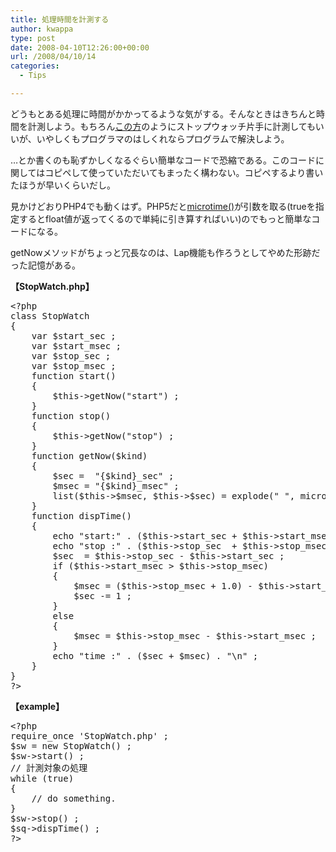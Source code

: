 ```yaml
---
title: 処理時間を計測する
author: kwappa
type: post
date: 2008-04-10T12:26:00+00:00
url: /2008/04/10/14
categories:
  - Tips

---
```

どうもとある処理に時間がかかってるような気がする。そんなときはきちんと時間を計測しよう。もちろん[この方][1]のようにストップウォッチ片手に計測してもいいが、いやしくもプログラマのはしくれならプログラムで解決しよう。

…とか書くのも恥ずかしくなるぐらい簡単なコードで恐縮である。このコードに関してはコピペして使っていただいてもまったく構わない。コピペするより書いたほうが早いくらいだし。

見かけどおりPHP4でも動くはず。PHP5だと[microtime()][2]が引数を取る(trueを指定するとfloat値が返ってくるので単純に引き算すればいい)のでもっと簡単なコードになる。

getNowメソッドがちょっと冗長なのは、Lap機能も作ろうとしてやめた形跡だった記憶がある。

**【StopWatch.php】**

<pre class="code">&lt;?php
<span class="keyword">class</span> StopWatch
{
&nbsp; &nbsp; <span class="keyword">var</span> <span class="keyword">$start_sec</span> ;
&nbsp; &nbsp; <span class="keyword">var</span> <span class="keyword">$start_msec</span> ;
&nbsp; &nbsp; <span class="keyword">var</span> <span class="keyword">$stop_sec</span> ;
&nbsp; &nbsp; <span class="keyword">var</span> <span class="keyword">$stop_msec</span> ;
&nbsp; &nbsp; <span class="keyword">function</span> start()
&nbsp; &nbsp; {
&nbsp; &nbsp;&nbsp; &nbsp;&nbsp; <span class="keyword">$this</span>-&gt;getNow(<span class="str">"start"</span>) ;
&nbsp; &nbsp; }
&nbsp; &nbsp; <span class="keyword">function</span> stop()
&nbsp; &nbsp; {
&nbsp; &nbsp;&nbsp; &nbsp;&nbsp; <span class="keyword">$this</span>-&gt;getNow(<span class="str">"stop"</span>) ;
&nbsp; &nbsp; }
&nbsp; &nbsp; <span class="keyword">function</span> getNow(<span class="keyword">$kind</span>)
&nbsp; &nbsp; {
&nbsp; &nbsp;&nbsp; &nbsp;&nbsp; <span class="keyword">$sec</span> =&nbsp; <span class="str">"{$kind}_sec"</span> ;
&nbsp; &nbsp;&nbsp; &nbsp;&nbsp; <span class="keyword">$msec</span> = <span class="str">"{$kind}_msec"</span> ;
&nbsp; &nbsp;&nbsp; &nbsp;&nbsp; <span class="keyword">list</span>(<span class="keyword">$this</span>-&gt;<span class="keyword">$msec</span>, <span class="keyword">$this</span>-&gt;<span class="keyword">$sec</span>) = explode(<span class="str">" "</span>, microtime()) ;
&nbsp; &nbsp; }
&nbsp; &nbsp; <span class="keyword">function</span> dispTime()
&nbsp; &nbsp; {
&nbsp; &nbsp;&nbsp; &nbsp;&nbsp; <span class="keyword">echo</span> <span class="str">"start:"</span> . (<span class="keyword">$this</span>-&gt;start_sec + <span class="keyword">$this</span>-&gt;start_msec) . <span class="str">"\n"</span> ;
&nbsp; &nbsp;&nbsp; &nbsp;&nbsp; <span class="keyword">echo</span> <span class="str">"stop :"</span> . (<span class="keyword">$this</span>-&gt;stop_sec&nbsp; + <span class="keyword">$this</span>-&gt;stop_msec)&nbsp; . <span class="str">"\n"</span> ;
&nbsp; &nbsp;&nbsp; &nbsp;&nbsp; <span class="keyword">$sec</span>&nbsp; = <span class="keyword">$this</span>-&gt;stop_sec - <span class="keyword">$this</span>-&gt;start_sec ;
&nbsp; &nbsp;&nbsp; &nbsp;&nbsp; <span class="keyword">if</span> (<span class="keyword">$this</span>-&gt;start_msec &gt; <span class="keyword">$this</span>-&gt;stop_msec)
&nbsp; &nbsp;&nbsp; &nbsp;&nbsp; {
&nbsp; &nbsp;&nbsp; &nbsp;&nbsp; &nbsp;&nbsp; &nbsp;<span class="keyword">$msec</span> = (<span class="keyword">$this</span>-&gt;stop_msec + <span class="num">1.0</span>) - <span class="keyword">$this</span>-&gt;start_msec ;
&nbsp; &nbsp;&nbsp; &nbsp;&nbsp; &nbsp;&nbsp; &nbsp;<span class="keyword">$sec</span> -= <span class="num">1</span> ;
&nbsp; &nbsp;&nbsp; &nbsp;&nbsp; }
&nbsp; &nbsp;&nbsp; &nbsp;&nbsp; <span class="keyword">else</span>
&nbsp; &nbsp;&nbsp; &nbsp;&nbsp; {
&nbsp; &nbsp;&nbsp; &nbsp;&nbsp; &nbsp;&nbsp; &nbsp;<span class="keyword">$msec</span> = <span class="keyword">$this</span>-&gt;stop_msec - <span class="keyword">$this</span>-&gt;start_msec ;
&nbsp; &nbsp;&nbsp; &nbsp;&nbsp; }
&nbsp; &nbsp;&nbsp; &nbsp;&nbsp; <span class="keyword">echo</span> <span class="str">"time :"</span> . (<span class="keyword">$sec</span> + <span class="keyword">$msec</span>) . <span class="str">"\n"</span> ;
&nbsp; &nbsp; }
}
?&gt;</pre>

**【example】**

<pre class="code">&lt;?php
require_once 'StopWatch.php' ;
<span class="keyword">$sw</span> = <span class="keyword">new</span> StopWatch() ;
<span class="keyword">$sw</span>-&gt;start() ;
<span class="rem">// 計測対象の処理</span>
<span class="keyword">while</span> (true)
{
&nbsp; &nbsp; <span class="rem">// do something.</span>
}
<span class="keyword">$sw</span>-&gt;stop() ;
<span class="keyword">$sq</span>-&gt;dispTime() ;
?&gt;
</pre>

 [1]: http://itpro.nikkeibp.co.jp/article/COLUMN/20080104/290425/
 [2]: http://jp.php.net/manual/ja/function.microtime.php
